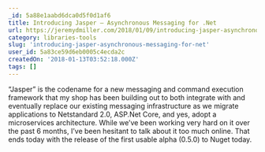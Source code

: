 ```yaml
---
_id: 5a88e1aabd6dca0d5f0d1af6
title: Introducing Jasper — Asynchronous Messaging for .Net
url: https://jeremydmiller.com/2018/01/09/introducing-jasper-asynchronous-messaging-for-net/
category: libraries-tools
slug: 'introducing-jasper-asynchronous-messaging-for-net'
user_id: 5a83ce59d6eb0005c4ecda2c
createdOn: '2018-01-13T03:52:18.000Z'
tags: []
---
```


“Jasper” is the codename for a new messaging and command execution framework that my shop has been building out to both integrate with and eventually replace our existing messaging infrastructure as we migrate applications to Netstandard 2.0, ASP.Net Core, and yes, adopt a microservices architecture. While we’ve been working very hard on it over the past 6 months, I’ve been hesitant to talk about it too much online. That ends today with the release of the first usable alpha (0.5.0) to Nuget today.
